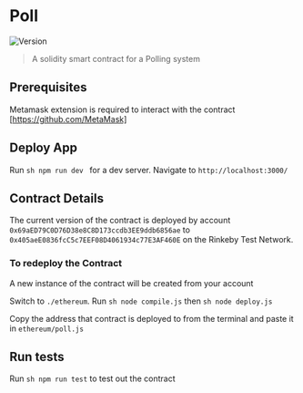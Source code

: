 # Poll
![Version](https://img.shields.io/badge/version-1.0.0-blue.svg?cacheSeconds=2592000)


> A solidity smart contract for a Polling system

## Prerequisites
Metamask extension is required to interact with the contract [https://github.com/MetaMask]

## Deploy App
Run ```sh npm run dev ``` for a dev server. Navigate to ```http://localhost:3000/```

## Contract Details 
The current version of the contract is deployed by account ```0x69aED79C0D76D38e8C8D173ccdb3EE9ddb6856ae``` to ```0x405aeE0836fcC5c7EEF08D4061934c77E3AF460E``` on the Rinkeby Test Network.

### To redeploy the Contract
A new instance of the contract will be created from your account

Switch to ```./ethereum```. Run ```sh node compile.js``` then ```sh node deploy.js```

Copy the address that contract is deployed to from the terminal and paste it in ```ethereum/poll.js```

## Run tests
Run ```sh npm run test``` to test out the contract
